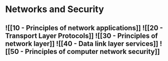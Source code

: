  # Networks and Security 
 ![[10 - Principles of network applications]]
 ![[20 - Transport Layer Protocols]]
 ![[30 - Principles of network layer]]
 ![[40 - Data link layer services]]
 ![[50 - Principles of computer network security]]
---